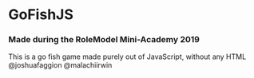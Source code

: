 # GoFishJS
### Made during the RoleModel Mini-Academy 2019

This is a go fish game made purely out of JavaScript, without any HTML
@joshuafaggion @malachiirwin
